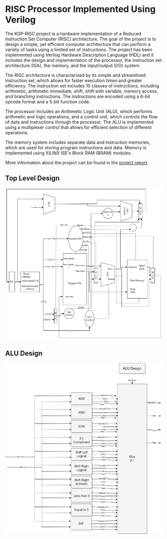 # RISC Processor Implemented Using Verilog

The KGP-RISC project is a hardware implementation of a Reduced Instruction Set Computer (RISC) architecture. The goal of the project is to design a simple, yet efficient computer architecture that can perform a variety of tasks using a limited set of instructions. The project has been implemented using Verilog Hardware Description Language (HDL) and it includes the design and implementation of the processor, the instruction set architecture (ISA), the memory, and the input/output (I/O) system.

The RISC architecture is characterized by its simple and streamlined instruction set, which allows for faster execution times and greater efficiency. The instruction set includes 10 classes of instructions, including arithmetic, arithmetic immediate, shift, shift with variable, memory access, and branching instructions. The instructions are encoded using a 6-bit opcode format and a 5-bit function code. 

The processor includes an Arithmetic Logic Unit (ALU), which performs arithmetic and logic operations, and a control unit, which controls the flow of data and instructions through the processor. The ALU is implemented using a multiplexer control that allows for efficient selection of different operations. 

The memory system includes separate data and instruction memories, which are used for storing program instructions and data. Memory is implemented using XILINX ISE's Block RAM (BRAM) modules.

More information about the project can be found in the [project report](RISC22_Report.pdf).

## Top Level Design
![RISC22 Architecture](RISC22.png)

## ALU Design
![ALU Unit](ALU_unit.png)